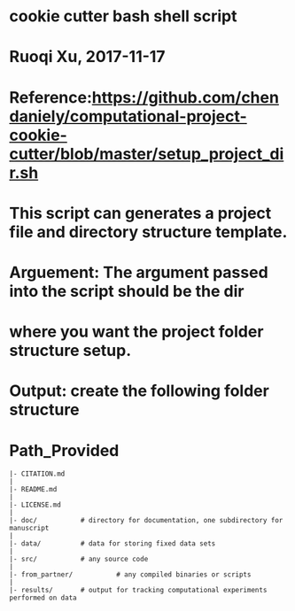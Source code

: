 
# cookie cutter bash shell script
# Ruoqi Xu, 2017-11-17
# Reference:https://github.com/chendaniely/computational-project-cookie-cutter/blob/master/setup_project_dir.sh
# This script can generates a project file and directory structure template.
#
# Arguement: The argument passed into the script should be the dir
# where you want the project folder structure setup.
# Output: create the following folder structure
# Path_Provided
    |- CITATION.md
    |
    |- README.md
    |
    |- LICENSE.md
    |
    |- doc/           # directory for documentation, one subdirectory for manuscript
    |
    |- data/          # data for storing fixed data sets
    |
    |- src/           # any source code
    |
    |- from_partner/           # any compiled binaries or scripts
    |
    |- results/       # output for tracking computational experiments performed on data

